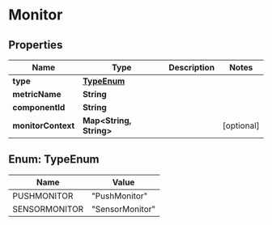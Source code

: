 
# Monitor

## Properties
Name | Type | Description | Notes
------------ | ------------- | ------------- | -------------
**type** | [**TypeEnum**](#TypeEnum) |  | 
**metricName** | **String** |  | 
**componentId** | **String** |  | 
**monitorContext** | **Map&lt;String, String&gt;** |  |  [optional]


<a name="TypeEnum"></a>
## Enum: TypeEnum
Name | Value
---- | -----
PUSHMONITOR | &quot;PushMonitor&quot;
SENSORMONITOR | &quot;SensorMonitor&quot;



